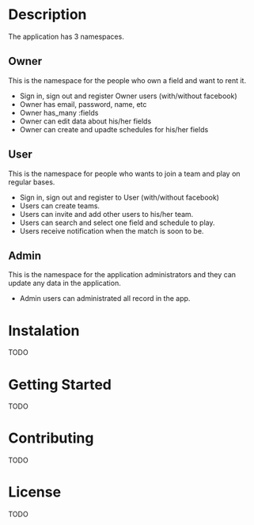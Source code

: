 # Description

The application has 3 namespaces.

## Owner
This is the namespace for the people who own a field and want to rent it.

- Sign in, sign out and register Owner users (with/without facebook)
- Owner has email, password, name, etc
- Owner has_many :fields
- Owner can edit data about his/her fields
- Owner can create and upadte schedules for his/her fields

## User
This is the namespace for people who wants to join a team and play on regular bases.

- Sign in, sign out and register to User (with/without facebook)
- Users can create teams.
- Users can invite and add other users to his/her team.
- Users can search and select one field and schedule to play.
- Users receive notification when the match is soon to be.

## Admin
This is the namespace for the application administrators and they can update any data in the application.
- Admin users can administrated all record in the app.

# Instalation
TODO
# Getting Started
TODO
# Contributing
TODO
# License
TODO